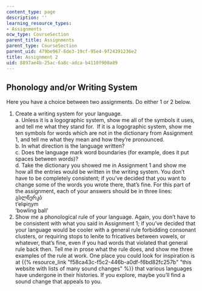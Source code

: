 ```yaml
---
content_type: page
description: ''
learning_resource_types:
- Assignments
ocw_type: CourseSection
parent_title: Assignments
parent_type: CourseSection
parent_uid: 479be967-6de3-19cf-95e4-9f24391236e2
title: Assignment 2
uid: 8897ae4b-25ac-6a8c-adca-b4110f900a89
---
```


Phonology and/or Writing System
-------------------------------

Here you have a choice between two assignments. Do either 1 or 2 below.

1.  Create a writing system for your language.  
    a. Unless it is a logographic system, show me all of the symbols it uses, and tell me what they stand for.  If it is a logographic system, show me ten symbols for words which are not in the dictionary from Assignment 1, and tell me what they mean and how they’re pronounced.  
    b. In what direction is the language written?  
    c. Does the language mark word boundaries (for example, does it put spaces between words)?  
    d. Take the dictionary you showed me in Assignment 1 and show me how all the entries would be written in the writing system. You don’t have to be completely consistent; if you’ve decided that you want to change some of the words you wrote there, that’s fine. For this part of the assignment, each of your answers should be in three lines:  
    გსლწერკბ  
    t’elφiŋym  
    ‘bowling ball’
2.  Show me a phonological rule of your language. Again, you don’t have to be consistent with what you said in Assignment 1; if you’ve decided that your language would be cooler with a general rule forbidding consonant clusters, or requiring stops to lenite to fricatives between vowels, or whatever, that’s fine, even if you had words that violated that general rule back then. Tell me in prose what the rule does, and show me three examples of the rule at work. One place you could look for inspiration is at {{% resource_link "f58ca43c-f5c2-446b-a0df-f6bd82fc257b" "this website with lists of many sound changes" %}} that various languages have undergone in their histories. If you explore, maybe you’ll find a sound change that appeals to you.